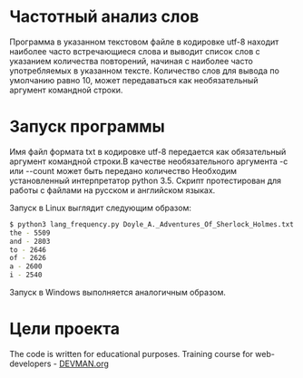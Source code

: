 # Частотный анализ слов

Программа в указанном текстовом файле в кодировке utf-8 находит наиболее часто встречающиеся слова и выводит список слов с указанием количества повторений, начиная с наиболее часто употребляемых в указанном тексте. Количество слов для вывода по умолчанию равно 10, может передаваться как необязательный аргумент командной строки.

# Запуск программы

Имя файл формата txt в кодировке utf-8 передается как обязательный аргумент командной строки.В качестве необязательного аргумента -c или --count может быть передано количество
Необходим установленный интерпретатор python 3.5. Скрипт протестирован для работы с файлами на русском и английском языках.

Запуск в Linux выглядит следующим образом:

```bash
$ python3 lang_frequency.py Doyle_A._Adventures_Of_Sherlock_Holmes.txt -c 6
the - 5509
and - 2803
to - 2646
of - 2626
a - 2600
i - 2540

```
Запуск в Windows выполняется аналогичным образом.

# Цели проекта

The code is written for educational purposes. Training course for web-developers - [DEVMAN.org](https://devman.org)
